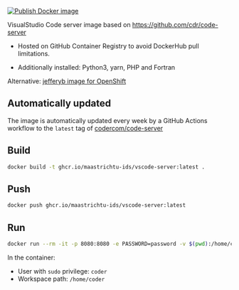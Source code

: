 [![Publish Docker image](https://github.com/MaastrichtU-IDS/vscode-server/workflows/Publish%20Docker%20image/badge.svg)](https://github.com/MaastrichtU-IDS/vscode-server/actions)

VisualStudio Code server image based on https://github.com/cdr/code-server

* Hosted on GitHub Container Registry to avoid DockerHub pull limitations.

* Additionally installed: Python3, yarn, PHP and Fortran

Alternative: [jefferyb image for OpenShift](https://github.com/jefferyb/code-server-openshift)

## Automatically updated

The image is automatically updated every week by a GitHub Actions workflow to the `latest` tag of [codercom/code-server](https://hub.docker.com/r/codercom/code-server)

## Build

```bash
docker build -t ghcr.io/maastrichtu-ids/vscode-server:latest .
```

## Push

```bash
docker push ghcr.io/maastrichtu-ids/vscode-server:latest
```

## Run

```bash
docker run --rm -it -p 8080:8080 -e PASSWORD=password -v $(pwd):/home/coder ghcr.io/maastrichtu-ids/vscode-server:latest
```

In the container:

* User with `sudo` privilege: `coder`
* Workspace path: `/home/coder`